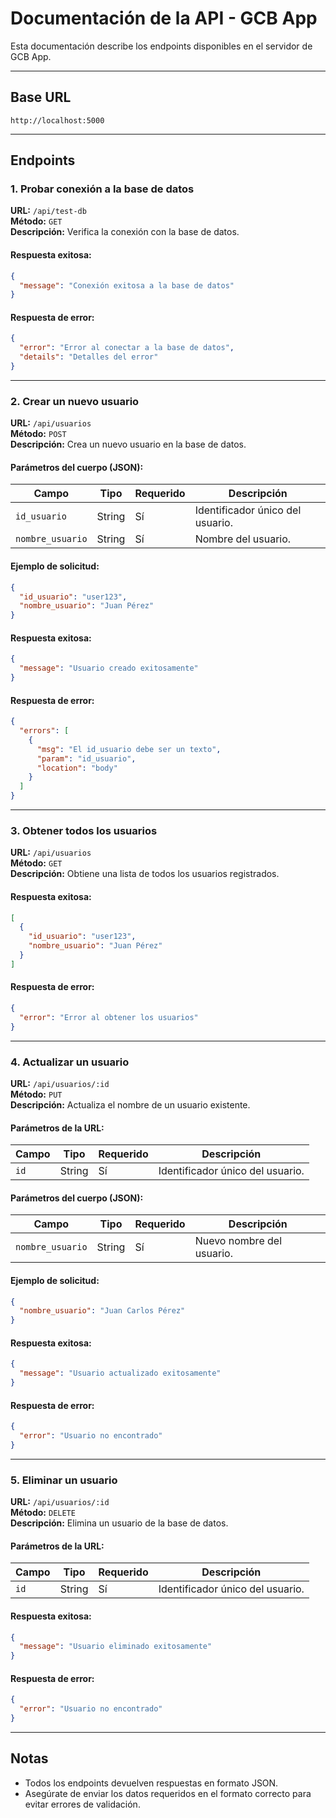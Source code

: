 # Documentación de la API - GCB App

Esta documentación describe los endpoints disponibles en el servidor de GCB App.

---

## **Base URL**
```
http://localhost:5000
```

---

## **Endpoints**

### 1. Probar conexión a la base de datos
**URL:** `/api/test-db`  
**Método:** `GET`  
**Descripción:** Verifica la conexión con la base de datos.

#### Respuesta exitosa:
```json
{
  "message": "Conexión exitosa a la base de datos"
}
```

#### Respuesta de error:
```json
{
  "error": "Error al conectar a la base de datos",
  "details": "Detalles del error"
}
```

---

### 2. Crear un nuevo usuario
**URL:** `/api/usuarios`  
**Método:** `POST`  
**Descripción:** Crea un nuevo usuario en la base de datos.

#### Parámetros del cuerpo (JSON):
| Campo          | Tipo   | Requerido | Descripción               |
|-----------------|--------|-----------|---------------------------|
| `id_usuario`    | String | Sí        | Identificador único del usuario. |
| `nombre_usuario`| String | Sí        | Nombre del usuario.       |

#### Ejemplo de solicitud:
```json
{
  "id_usuario": "user123",
  "nombre_usuario": "Juan Pérez"
}
```

#### Respuesta exitosa:
```json
{
  "message": "Usuario creado exitosamente"
}
```

#### Respuesta de error:
```json
{
  "errors": [
    {
      "msg": "El id_usuario debe ser un texto",
      "param": "id_usuario",
      "location": "body"
    }
  ]
}
```

---

### 3. Obtener todos los usuarios
**URL:** `/api/usuarios`  
**Método:** `GET`  
**Descripción:** Obtiene una lista de todos los usuarios registrados.

#### Respuesta exitosa:
```json
[
  {
    "id_usuario": "user123",
    "nombre_usuario": "Juan Pérez"
  }
]
```

#### Respuesta de error:
```json
{
  "error": "Error al obtener los usuarios"
}
```

---

### 4. Actualizar un usuario
**URL:** `/api/usuarios/:id`  
**Método:** `PUT`  
**Descripción:** Actualiza el nombre de un usuario existente.

#### Parámetros de la URL:
| Campo | Tipo   | Requerido | Descripción                     |
|-------|--------|-----------|---------------------------------|
| `id`  | String | Sí        | Identificador único del usuario.|

#### Parámetros del cuerpo (JSON):
| Campo          | Tipo   | Requerido | Descripción               |
|-----------------|--------|-----------|---------------------------|
| `nombre_usuario`| String | Sí        | Nuevo nombre del usuario. |

#### Ejemplo de solicitud:
```json
{
  "nombre_usuario": "Juan Carlos Pérez"
}
```

#### Respuesta exitosa:
```json
{
  "message": "Usuario actualizado exitosamente"
}
```

#### Respuesta de error:
```json
{
  "error": "Usuario no encontrado"
}
```

---

### 5. Eliminar un usuario
**URL:** `/api/usuarios/:id`  
**Método:** `DELETE`  
**Descripción:** Elimina un usuario de la base de datos.

#### Parámetros de la URL:
| Campo | Tipo   | Requerido | Descripción                     |
|-------|--------|-----------|---------------------------------|
| `id`  | String | Sí        | Identificador único del usuario.|

#### Respuesta exitosa:
```json
{
  "message": "Usuario eliminado exitosamente"
}
```

#### Respuesta de error:
```json
{
  "error": "Usuario no encontrado"
}
```

---

## **Notas**
- Todos los endpoints devuelven respuestas en formato JSON.
- Asegúrate de enviar los datos requeridos en el formato correcto para evitar errores de validación.